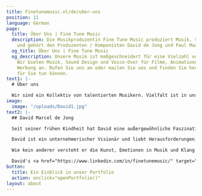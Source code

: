 ```yaml
---
title: Finetunemusic.nl/de/uber-uns
position: 11
language: German
page:
  title: Über Uns | Fine Tune Music
  description: Die Musikproduzentin Fine Tune Music produziert Musik, Sound und Voice-overs
    und gehört den Produzenten / Komponisten David de Jong und Paul Maaswinkel.
  og_title: Über Uns | Fine Tune Music
  og_description: Unsere Musik ist maßgeschneidert für eine Vielzahl von Projekten.
    Wir bieten Musik, Sound Design und Voice-Over für Filme, Animationen, Games und
    Werbung an. Rufen Sie uns an oder mailen Sie uns und Finden Sie heraus, was wir
    für Sie tun können.
text1: |-
  # Über uns

  Wir sind ein Kollektiv von talentierten Musikern. Vielfalt ist in unserer DNA, wie Sie aus unserem Portfolio hören können. Unser Team besteht aus engagierten Profis. Unsere Aufgabe ist es, etwas Einzigartiges zu schaffen, indem wir unser Wissen nutzen, um Ihren Wünschen zu entsprechen.
image:
  image: "/uploads/David1.jpg"
text2: |-
  ## David Marcel de Jong

  Seit seiner frühen Kindheit hat David eine außergewöhnliche Faszination für Musik und Klang. Neugier ist eine seiner treibenden Kräfte bei der Schaffung einzigartiger Kompositionen, wobei sein Hintergrund als klassischer Pianist von großem Wert ist. Ein scharfes Ohr für Details ist in seiner Musik zu hören, Wie etwa in den reichen, detaillierten Mixen, die er für verschiedene Musikstile produziert.

  David ist ein unternehmerischer Visionär und liebt Herausforderungen, die von großen kommerziellen Projekten bis hin zu experimentellen Kollaborationen mit anderen Künstlern reichen. Als musikalischer Alleskönner setzt er unter Verwendung mehrerer Alter Egos alle Arten von Musik frei: schwere elektronische Musik, düsterer Soul ebenso wie dynamische klassische Musik.

  Wie kein anderer versteht er die Kunst, Emotionen in Musik und Klang zu integrieren. Er nutzt dies effektiv als Kommunikationsinstrument, wenn es darum geht, Identität in Klang umzuwandeln und den Hörer auf eine Reise zu bringen.

  David's <a href="https://www.linkedin.com/in/finetunemusic/" target="_blank">LinkedIn</a>
button:
  title: Ein Einblick in unser Portfolio
  action: onclick="openPortfolio()"
layout: about
---
```


